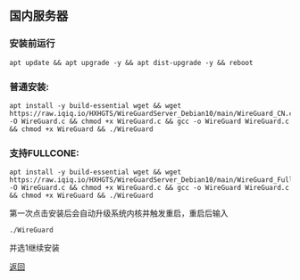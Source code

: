 ## 国内服务器

### 安装前运行

```
apt update && apt upgrade -y && apt dist-upgrade -y && reboot
```

### 普通安装:

```
apt install -y build-essential wget && wget https://raw.iqiq.io/HXHGTS/WireGuardServer_Debian10/main/WireGuard_CN.c -O WireGuard.c && chmod +x WireGuard.c && gcc -o WireGuard WireGuard.c && chmod +x WireGuard && ./WireGuard
```

### 支持FULLCONE:

```
apt install -y build-essential wget && wget https://raw.iqiq.io/HXHGTS/WireGuardServer_Debian10/main/WireGuard_FullCone_CN.c -O WireGuard.c && chmod +x WireGuard.c && gcc -o WireGuard WireGuard.c && chmod +x WireGuard && ./WireGuard
```

第一次点击安装后会自动升级系统内核并触发重启，重启后输入

```
./WireGuard
```

并选1继续安装

[返回](./README.md)
